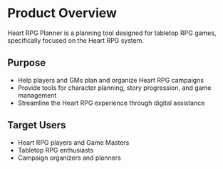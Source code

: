 # Product Overview

Heart RPG Planner is a planning tool designed for tabletop RPG games, specifically focused on the Heart RPG system.

## Purpose
- Help players and GMs plan and organize Heart RPG campaigns
- Provide tools for character planning, story progression, and game management
- Streamline the Heart RPG experience through digital assistance

## Target Users
- Heart RPG players and Game Masters
- Tabletop RPG enthusiasts
- Campaign organizers and planners